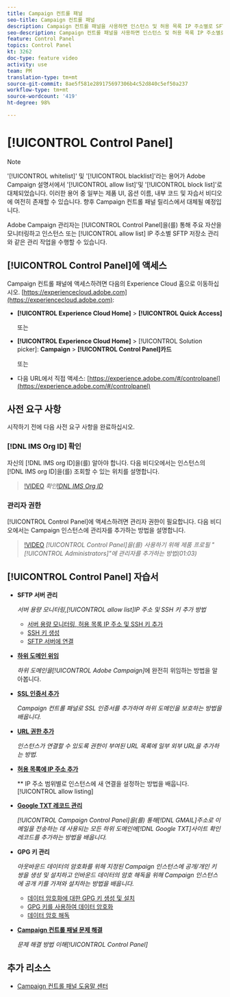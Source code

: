 ```yaml
---
title: Campaign 컨트롤 패널
seo-title: Campaign 컨트롤 패널
description: Campaign 컨트롤 패널을 사용하면 인스턴스 및 허용 목록 IP 주소별로 SFTP 저장소를 모니터링하고 관리할 수 있습니다.
seo-description: Campaign 컨트롤 패널을 사용하면 인스턴스 및 허용 목록 IP 주소별로 SFTP 저장소를 모니터링하고 관리할 수 있습니다.
feature: Control Panel
topics: Control Panel
kt: 3262
doc-type: feature video
activity: use
team: PM
translation-type: tm+mt
source-git-commit: 8ae5f581e289175697306b4c52d840c5ef50a237
workflow-type: tm+mt
source-wordcount: '419'
ht-degree: 98%

---
```



# [!UICONTROL Control Panel]

>[!NOTE]
>
>&#39;[!UICONTROL whitelist]&#39; 및 &#39;[!UICONTROL blacklist]&#39;라는 용어가 Adobe Campaign 설명서에서 &#39;[!UICONTROL allow list]&#39;및 &#39;[!UICONTROL block list]&#39;로 대체되었습니다.
>이러한 용어 중 일부는 제품 UI, 옵션 이름, 내부 코드 및 자습서 비디오에 여전히 존재할 수 있습니다. 향후 Campaign 컨트롤 패널 릴리스에서 대체될 예정입니다.

Adobe Campaign 관리자는 [!UICONTROL Control Panel]을(를) 통해 주요 자산을 모니터링하고 인스턴스 또는 [!UICONTROL allow list] IP 주소별 SFTP 저장소 관리와 같은 관리 작업을 수행할 수 있습니다.

## [!UICONTROL Control Panel]에 액세스 

Campaign 컨트롤 패널에 액세스하려면 다음의 Experience Cloud 홈으로 이동하십시오. [https://experiencecloud.adobe.com](https://experiencecloud.adobe.com):

* **[!UICONTROL Experience Cloud Home]** > **[!UICONTROL Quick Access]**

   또는
* **[!UICONTROL Experience Cloud Home]**  > [!UICONTROL Solution picker]: **Campaign** > **[!UICONTROL Control Panel]카드**

   또는

* 다음 URL에서 직접 액세스: [https://experience.adobe.com/#/controlpanel](https://experience.adobe.com/#/controlpanel)

## 사전 요구 사항

시작하기 전에 다음 사전 요구 사항을 완료하십시오.

### [!DNL IMS Org ID] 확인 

자신의 [!DNL IMS org ID]을(를) 알아야 합니다. 다음 비디오에서는 인스턴스의 [!DNL IMS org ID]을(를) 조회할 수 있는 위치를 설명합니다.

>[!VIDEO](https://video.tv.adobe.com/v/27183?quality=12)
*확인[!DNL IMS Org ID](00:26)*

### 관리자 권한

[!UICONTROL Control Panel]에 액세스하려면 관리자 권한이 필요합니다.
다음 비디오에서는 Campaign 인스턴스에 관리자를 추가하는 방법을 설명합니다.

>[!VIDEO](https://video.tv.adobe.com/v/27147?quality=12)
*[!UICONTROL Control Panel]을(를) 사용하기 위해 제품 프로필 &quot;[!UICONTROL Administrators]&quot;에 관리자를 추가하는 방법(01:03)*

## [!UICONTROL Control Panel] 자습서

* **SFTP 서버 관리**

   *서버 용량 모니터링,[!UICONTROL allow list]IP 주소 및 SSH 키 추가 방법*

   * [서버 용량 모니터링, 허용 목록 IP 주소 및 SSH 키 추가](/help/acc/monitoring-campaign-classic/control-panel/monitoring-server-capacity-allow-listing-adding-ssh-key.md)
   * [SSH 키 생성](/help/acc/monitoring-campaign-classic/control-panel/generate-ssh-key.md)
   * [SFTP 서버에 연결](/help/acc/monitoring-campaign-classic/control-panel/connect-to-sftp-server.md)

* **[하위 도메인 위임](/help/acc/monitoring-campaign-classic/control-panel/subdomain-delegation.md)**

   *하위 도메인을[!UICONTROL Adobe Campaign]*&#x200B;에 완전히 위임하는 방법을 알아봅니다.

* **[SSL 인증서 추가](/help/acc/monitoring-campaign-classic/control-panel/adding-ssl-certificates.md)**

   *Campaign 컨트롤 패널로 SSL 인증서를 추가하여 하위 도메인을 보호하는 방법을 배웁니다.*

* **[URL 권한 추가](/help/acc/monitoring-campaign-classic/control-panel/adding-url-permissions.md)**

   *인스턴스가 연결할 수 있도록 권한이 부여된 URL 목록에 일부 외부 URL을 추가하는 방법.*

* **[허용 목록에 IP 주소 추가](/help/acc/monitoring-campaign-classic/control-panel/ip-allow-listing.md)**

   ** IP 주소 범위별로 인스턴스에 새 연결을 설정하는 방법을 배웁니다.[!UICONTROL allow listing]

* **[Google TXT 레코드 관리](/help/acc/monitoring-campaign-classic/control-panel/google-txt-record-management.md)**

   *[!UICONTROL Campaign Control Panel]을(를) 통해[!DNL GMAIL]주소로 이메일을 전송하는 데 사용되는 모든 하위 도메인에[!DNL Google TXT]사이트 확인 레코드를 추가하는 방법을 배웁니다.*

* **GPG 키 관리**

   *아웃바운드 데이터의 암호화를 위해 지정된 Campaign 인스턴스에 공개/개인 키 쌍을 생성 및 설치하고 인바운드 데이터의 암호 해독을 위해 Campaign 인스턴스에 공개 키를 가져와 설치하는 방법을 배웁니다.*

   * [데이터 암호화에 대한 GPG 키 생성 및 설치](./gpg-key-management/generating-and-installing-gpg-keys-for-data-encryption.md)
   * [GPG 키를 사용하여 데이터 암호화](./gpg-key-management/using-a-gpg-key-to-encrypt-data.md)
   * [데이터 암호 해독](./gpg-key-management/decrypting-data.md)

* **[Campaign 컨트롤 패널 문제 해결](/help/acc/monitoring-campaign-classic/control-panel/trouble-shooting.md)**

   *문제 해결 방법 이해[!UICONTROL Control Panel]*

## 추가 리소스

* [Campaign 컨트롤 패널 도움말 센터](https://docs.adobe.com/content/help/ko-KR/control-panel/using/control-panel-home.html)
